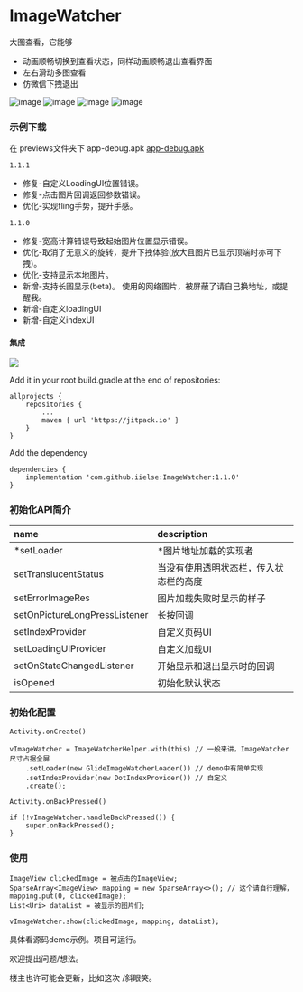 # ImageWatcher
大图查看，它能够
* 动画顺畅切换到查看状态，同样动画顺畅退出查看界面
* 左右滑动多图查看
* 仿微信下拽退出

![image](https://github.com/iielse/DemoProjects/blob/master/previews/111.gif)
![image](https://github.com/iielse/DemoProjects/blob/master/previews/222.gif)
![image](https://github.com/iielse/DemoProjects/blob/master/previews/333.gif)
![image](https://github.com/iielse/DemoProjects/blob/master/previews/444.gif)

### 示例下载
在 previews文件夹下 app-debug.apk
[app-debug.apk](https://github.com/iielse/DemoProjects/blob/master/previews/app-debug.apk)

`1.1.1`

* 修复-自定义LoadingUI位置错误。
* 修复-点击图片回调返回参数错误。
* 优化-实现fling手势，提升手感。

`1.1.0`

* 修复-宽高计算错误导致起始图片位置显示错误。
* 优化-取消了无意义的旋转，提升下拽体验(放大且图片已显示顶端时亦可下拽)。
* 优化-支持显示本地图片。
* 新增-支持长图显示(beta)。 使用的网络图片，被屏蔽了请自己换地址，或提醒我。
* 新增-自定义loadingUI
* 新增-自定义indexUI


#### 集成

[![](https://jitpack.io/v/iielse/ImageWatcher.svg)](https://jitpack.io/#iielse/ImageWatcher)

Add it in your root build.gradle at the end of repositories:
```
allprojects {
    repositories {
        ...
        maven { url 'https://jitpack.io' }
    }
}
```
Add the dependency
```
dependencies {
    implementation 'com.github.iielse:ImageWatcher:1.1.0'
}
```

### 初始化API简介
| name | description |
|:---|:---|
| *setLoader | *图片地址加载的实现者 |
| setTranslucentStatus | 当没有使用透明状态栏，传入状态栏的高度 |
| setErrorImageRes| 图片加载失败时显示的样子 |
| setOnPictureLongPressListener | 长按回调 |
| setIndexProvider | 自定义页码UI |
| setLoadingUIProvider | 自定义加载UI |
| setOnStateChangedListener | 开始显示和退出显示时的回调 |
| isOpened | 初始化默认状态 |

### 初始化配置

`Activity.onCreate()`
```
vImageWatcher = ImageWatcherHelper.with(this) // 一般来讲，ImageWatcher尺寸占据全屏
    .setLoader(new GlideImageWatcherLoader()) // demo中有简单实现
    .setIndexProvider(new DotIndexProvider()) // 自定义
    .create();
```
`Activity.onBackPressed()`
```
if (!vImageWatcher.handleBackPressed()) {
    super.onBackPressed();
}
```

### 使用

```
ImageView clickedImage = 被点击的ImageView;
SparseArray<ImageView> mapping = new SparseArray<>(); // 这个请自行理解，
mapping.put(0, clickedImage);
List<Uri> dataList = 被显示的图片们;

vImageWatcher.show(clickedImage, mapping, dataList);
```


具体看源码demo示例。项目可运行。

欢迎提出问题/想法。

楼主也许可能会更新，比如这次 /斜眼笑。

